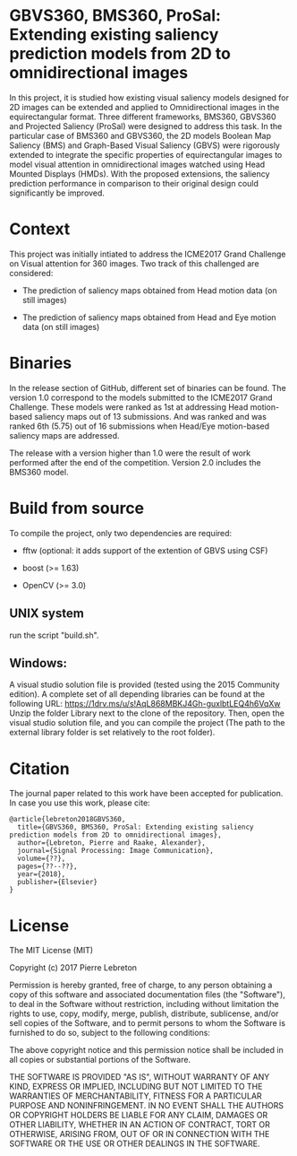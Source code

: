 # GBVS360, BMS360, ProSal: Extending existing saliency prediction models from 2D to omnidirectional images 

In this project, it is studied how existing visual saliency models designed for 2D images can be extended and applied to Omnidirectional images in the equirectangular format. Three different frameworks, BMS360, GBVS360 and Projected Saliency (ProSal) were designed to address this task. In the particular case of BMS360 and GBVS360, the 2D models Boolean Map Saliency (BMS) and Graph-Based Visual Saliency (GBVS) were rigorously extended to integrate the specific properties of equirectangular images to model visual attention in omnidirectional images watched using Head Mounted Displays (HMDs). With the proposed extensions, the saliency prediction performance in comparison to their original design could significantly be improved. 


# Context 

This project was initially intiated to address the ICME2017 Grand Challenge on Visual attention for 360 images. Two track of this challenged are considered: 

- The prediction of saliency maps obtained from Head motion data (on still images)

- The prediction of saliency maps obtained from Head and Eye motion data (on still images)



# Binaries

In the release section of GitHub, different set of binaries can be found. The version 1.0 correspond to the models submitted to the ICME2017 Grand Challenge. These models were ranked as 1st at addressing Head motion-based saliency maps out of 13 submissions. And was ranked and was ranked 6th (5.75) out of 16 submissions when Head/Eye motion-based saliency maps are addressed. 

The release with a version higher than 1.0 were the result of work performed after the end of the competition. Version 2.0 includes the BMS360 model.



# Build from source

To compile the project, only two dependencies are required: 

   - fftw (optional: it adds support of the extention of GBVS using CSF) 

   - boost (>= 1.63)

   - OpenCV (>= 3.0)


## UNIX system

run the script "build.sh".  

## Windows: 

A visual studio solution file is provided (tested using the 2015 Community edition). A complete set of all depending libraries can be found at the following URL: https://1drv.ms/u/s!AqL868MBKJ4Gh-guxlbtLEQ4h6VqXw 
Unzip the folder Library next to the clone of the repository. Then, open the visual studio solution file, and you can compile the project (The path to the external library folder is set relatively to the root folder). 



# Citation

The journal paper related to this work have been accepted for publication. In case you use this work, please cite:

```
@article{lebreton2018GBVS360,
  title={GBVS360, BMS360, ProSal: Extending existing saliency prediction models from 2D to omnidirectional images},
  author={Lebreton, Pierre and Raake, Alexander},
  journal={Signal Processing: Image Communication},
  volume={??},
  pages={??--??},
  year={2018},
  publisher={Elsevier}
}
```



# License

The MIT License (MIT)

Copyright (c) 2017 Pierre Lebreton

Permission is hereby granted, free of charge, to any person obtaining a copy of this software and associated documentation files (the "Software"), to deal in the Software without restriction, including without limitation the rights to use, copy, modify, merge, publish, distribute, sublicense, and/or sell copies of the Software, and to permit persons to whom the Software is furnished to do so, subject to the following conditions:

The above copyright notice and this permission notice shall be included in all copies or substantial portions of the Software.

THE SOFTWARE IS PROVIDED "AS IS", WITHOUT WARRANTY OF ANY KIND, EXPRESS OR IMPLIED, INCLUDING BUT NOT LIMITED TO THE WARRANTIES OF MERCHANTABILITY, FITNESS FOR A PARTICULAR PURPOSE AND NONINFRINGEMENT. IN NO EVENT SHALL THE AUTHORS OR COPYRIGHT HOLDERS BE LIABLE FOR ANY CLAIM, DAMAGES OR OTHER LIABILITY, WHETHER IN AN ACTION OF CONTRACT, TORT OR OTHERWISE, ARISING FROM, OUT OF OR IN CONNECTION WITH THE SOFTWARE OR THE USE OR OTHER DEALINGS IN THE SOFTWARE.